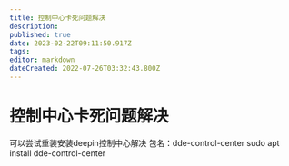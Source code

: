 ```yaml
---
title: 控制中心卡死问题解决
description: 
published: true
date: 2023-02-22T09:11:50.917Z
tags: 
editor: markdown
dateCreated: 2022-07-26T03:32:43.800Z
---
```


# 控制中心卡死问题解决
可以尝试重装安装deepin控制中心解决
包名：dde-control-center
sudo apt install dde-control-center